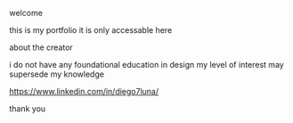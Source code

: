 welcome


this is my portfolio
it is only accessable here


about the creator


i do not have any foundational education in design
my level of interest may supersede my knowledge


https://www.linkedin.com/in/diego7luna/


thank you
